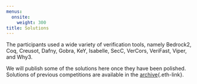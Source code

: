 ```yaml
---
menus: 
  onsite:
    weight: 300
title: Solutions
---
```


The participants used a wide variety of verification tools, namely
Bedrock2, Coq, Creusot, Dafny, Gobra, KeY, Isabelle, SecC, VerCors,
VeriFast, Viper, and Why3.

We will publish some of the solutions here once they have been polished.
Solutions of previous competitions are available in the
[archive](Archive.html){.eth-link}.
